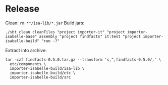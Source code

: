 # Release
Clean:
`rm **/isa-lib/*.jar`
Build jars:
```shell
./sbt clean cleanFiles "project importer-it" "project importer-isabelle-base" assembly "project findfacts" it:test "project importer-isabelle-build" "run -?"
```
Extract into archive:
```shell
tar -czf findfacts-0.5.0.tar.gz --transform 's,^,findfacts-0.5.0/,' \
  etc/components \
  importer-isabelle-build/isa-lib \
  importer-isabelle-build/etc \
  importer-isabelle-build/src
```